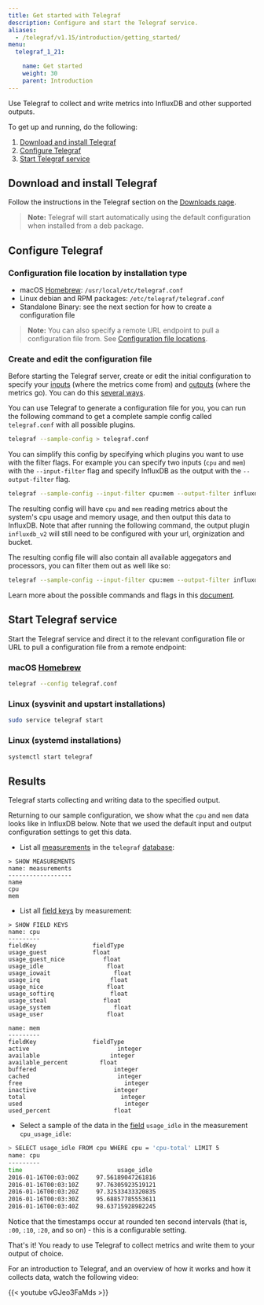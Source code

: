 ```yaml
---
title: Get started with Telegraf
description: Configure and start the Telegraf service.
aliases:
  - /telegraf/v1.15/introduction/getting_started/
menu:
  telegraf_1_21:

    name: Get started
    weight: 30
    parent: Introduction
---
```


Use Telegraf to collect and write metrics into InfluxDB and other supported outputs.

To get up and running, do the following:

1. [Download and install Telegraf](#download-and-install-telegraf)
2. [Configure Telegraf](#configure-telegraf)
3. [Start Telegraf service](#start-telegraf-service)

## Download and install Telegraf

Follow the instructions in the Telegraf section on the [Downloads page](https://influxdata.com/downloads/).

> **Note:** Telegraf will start automatically using the default configuration when installed from a deb package.

## Configure Telegraf

### Configuration file location by installation type

* macOS [Homebrew](http://brew.sh/): `/usr/local/etc/telegraf.conf`
* Linux debian and RPM packages: `/etc/telegraf/telegraf.conf`
* Standalone Binary: see the next section for how to create a configuration file

> **Note:** You can also specify a remote URL endpoint to pull a configuration file from. See [Configuration file locations](/telegraf/v1.15/administration/configuration/#configuration-file-locations).

### Create and edit the configuration file

Before starting the Telegraf server, create or edit the initial configuration to specify your [inputs](/telegraf/v1.15/plugins/inputs/) (where the metrics come from) and [outputs](/telegraf/v1.15/plugins/outputs/) (where the metrics go). You can do this [several ways](/telegraf/v1.15/administration/configuration/).

You can use Telegraf to generate a configuration file for you, you can run the following command to get a complete sample config called `telegraf.conf` with all possible plugins.

```bash
telegraf --sample-config > telegraf.conf
```

You can simplify this config by specifying which plugins you want to use with the filter flags. For example you can specify two inputs (`cpu` and `mem`) with the `--input-filter` flag and specify InfluxDB as the output with the `--output-filter` flag.

```bash
telegraf --sample-config --input-filter cpu:mem --output-filter influxdb_v2 > telegraf.conf
```

The resulting config will have `cpu` and `mem` reading metrics about the system's cpu usage and memory usage, and then output this data to InfluxDB. Note that after running the following command, the output plugin `influxdb_v2` will still need to be configured with your url, orginization and bucket.

The resulting config file will also contain all available aggegators and processors, you can filter them out as well like so:

```bash
telegraf --sample-config --input-filter cpu:mem --output-filter influxdb_v2 --aggregator-filter : --processor-filter : > telegraf.conf
```

Learn more about the possible commands and flags in this [document](https://github.com/influxdata/telegraf/blob/526dcb4bc8d7674e062492fda2c3350d7b087b64/docs/COMMANDS_AND_FLAGS.md).

## Start Telegraf service

Start the Telegraf service and direct it to the relevant configuration file or URL to pull a configuration file from a remote endpoint:

### macOS [Homebrew](http://brew.sh/)
```bash
telegraf --config telegraf.conf
```

### Linux (sysvinit and upstart installations)
```bash
sudo service telegraf start
```

### Linux (systemd installations)
```bash
systemctl start telegraf
```

## Results

Telegraf starts collecting and writing data to the specified output.

Returning to our sample configuration, we show what the `cpu` and `mem` data looks like in InfluxDB below.
Note that we used the default input and output configuration settings to get this data.

* List all [measurements](/influxdb/v1.4/concepts/glossary/#measurement) in the `telegraf` [database](/influxdb/v1.4/concepts/glossary/#database):

```
> SHOW MEASUREMENTS
name: measurements
------------------
name
cpu
mem
```

* List all [field keys](/influxdb/v1.4/concepts/glossary/#field-key) by measurement:

```
> SHOW FIELD KEYS
name: cpu
---------
fieldKey                fieldType
usage_guest             float
usage_guest_nice	       float
usage_idle		            float
usage_iowait		          float
usage_irq		             float
usage_nice		            float
usage_softirq		         float
usage_steal		           float
usage_system		          float
usage_user		            float

name: mem
---------
fieldKey                fieldType
active			               integer
available		             integer
available_percent	      float
buffered		              integer
cached			               integer
free			                 integer
inactive		              integer
total			                integer
used			                 integer
used_percent		          float
```

* Select a sample of the data in the [field](/influxdb/v1.4/concepts/glossary/#field) `usage_idle` in the measurement `cpu_usage_idle`:

```bash
> SELECT usage_idle FROM cpu WHERE cpu = 'cpu-total' LIMIT 5
name: cpu
---------
time			               usage_idle
2016-01-16T00:03:00Z	 97.56189047261816
2016-01-16T00:03:10Z	 97.76305923519121
2016-01-16T00:03:20Z	 97.32533433320835
2016-01-16T00:03:30Z	 95.68857785553611
2016-01-16T00:03:40Z	 98.63715928982245
```

Notice that the timestamps occur at rounded ten second intervals (that is, `:00`, `:10`, `:20`, and so on) - this is a configurable setting.

That's it! You ready to use Telegraf to collect metrics and write them to your output of choice.

For an introduction to Telegraf, and an overview of how it works and how it collects data, watch the following video:

{{< youtube vGJeo3FaMds >}}